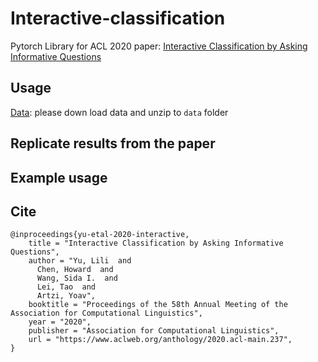 # Interactive-classification
Pytorch Library for ACL 2020 paper:
[Interactive Classification by Asking Informative Questions](https://arxiv.org/abs/1911.03598)

## Usage
[Data](https://drive.google.com): please down load data and unzip to `data` folder

## Replicate results from the paper

## Example usage


## Cite
```
@inproceedings{yu-etal-2020-interactive,
    title = "Interactive Classification by Asking Informative Questions",
    author = "Yu, Lili  and
      Chen, Howard  and
      Wang, Sida I.  and
      Lei, Tao  and
      Artzi, Yoav",
    booktitle = "Proceedings of the 58th Annual Meeting of the Association for Computational Linguistics",
    year = "2020",
    publisher = "Association for Computational Linguistics",
    url = "https://www.aclweb.org/anthology/2020.acl-main.237",
}
```

